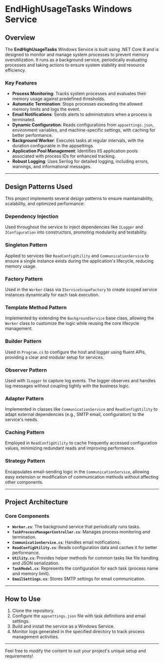 # EndHighUsageTasks Windows Service

## Overview
The **EndHighUsageTasks** Windows Service is built using .NET Core 8 and is designed to monitor and manage system processes to prevent memory overutilization. It runs as a background service, periodically evaluating processes and taking actions to ensure system stability and resource efficiency.

### Key Features
- **Process Monitoring**: Tracks system processes and evaluates their memory usage against predefined thresholds.
- **Automatic Termination**: Stops processes exceeding the allowed memory limits and logs the event.
- **Email Notifications**: Sends alerts to administrators when a process is terminated.
- **Dynamic Configuration**: Reads configurations from `appsettings.json`, environment variables, and machine-specific settings, with caching for better performance.
- **Background Worker**: Executes tasks at regular intervals, with the duration configurable in the appsettings.
- **Application Pool Management**: Identifies IIS application pools associated with process IDs for enhanced tracking.
- **Robust Logging**: Uses Serilog for detailed logging, including errors, warnings, and informational messages.

---

## Design Patterns Used

This project implements several design patterns to ensure maintainability, scalability, and optimized performance:

### Dependency Injection
Used throughout the service to inject dependencies like `ILogger` and `IConfiguration` into constructors, promoting modularity and testability.

### Singleton Pattern
Applied to services like `ReadConfigUtility` and `CommunicationService` to ensure a single instance exists during the application's lifecycle, reducing memory usage.

### Factory Pattern
Used in the `Worker` class via `IServiceScopeFactory` to create scoped service instances dynamically for each task execution.

### Template Method Pattern
Implemented by extending the `BackgroundService` base class, allowing the `Worker` class to customize the logic while reusing the core lifecycle management.

### Builder Pattern
Used in `Program.cs` to configure the host and logger using fluent APIs, providing a clear and modular setup for services.

### Observer Pattern
Used with `ILogger` to capture log events. The logger observes and handles log messages without coupling tightly with the business logic.

### Adapter Pattern
Implemented in classes like `CommunicationService` and `ReadConfigUtility` to adapt external dependencies (e.g., SMTP email, configuration) to the service's needs.

### Caching Pattern
Employed in `ReadConfigUtility` to cache frequently accessed configuration values, minimizing redundant reads and improving performance.

### Strategy Pattern
Encapsulates email-sending logic in the `CommunicationService`, allowing easy extension or modification of communication methods without affecting other components.

---

## Project Architecture

### Core Components
- **`Worker.cs`**: The background service that periodically runs tasks.
- **`TaskProcessManagerController.cs`**: Manages process monitoring and termination.
- **`CommunicationService.cs`**: Handles email notifications.
- **`ReadConfigUtility.cs`**: Reads configuration data and caches it for better performance.
- **`Utility.cs`**: Provides helper methods for common tasks like file handling and JSON serialization.
- **`TaskModel.cs`**: Represents the configuration for each task (process name and memory limit).
- **`EmailSettings.cs`**: Stores SMTP settings for email communication.

---

## How to Use

1. Clone the repository.
2. Configure the `appsettings.json` file with task definitions and email settings.
3. Build and install the service as a Windows Service.
4. Monitor logs generated in the specified directory to track process management activities.

---

Feel free to modify the content to suit your project's unique setup and requirements!
